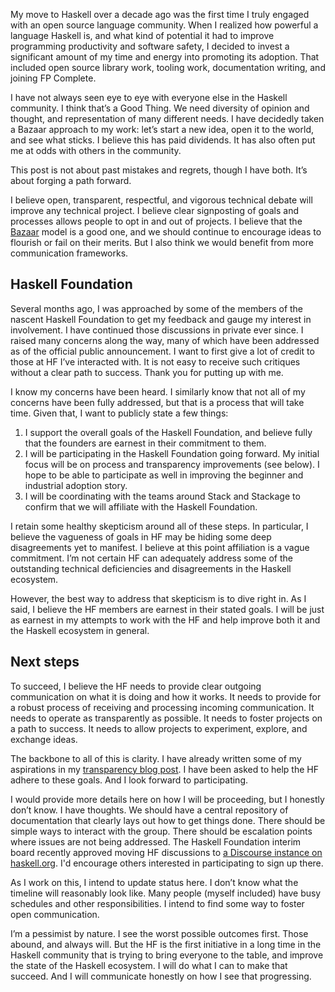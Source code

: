 My move to Haskell over a decade ago was the first time I truly engaged with an open source language community. When I realized how powerful a language Haskell is, and what kind of potential it had to improve programming productivity and software safety, I decided to invest a significant amount of my time and energy into promoting its adoption. That included open source library work, tooling work, documentation writing, and joining FP Complete.

I have not always seen eye to eye with everyone else in the Haskell community. I think that’s a Good Thing. We need diversity of opinion and thought, and representation of many different needs. I have decidedly taken a Bazaar approach to my work: let’s start a new idea, open it to the world, and see what sticks. I believe this has paid dividends. It has also often put me at odds with others in the community.

This post is not about past mistakes and regrets, though I have both. It’s about forging a path forward.

I believe open, transparent, respectful, and vigorous technical debate will improve any technical project. I believe clear signposting of goals and processes allows people to opt in and out of projects. I believe that the [Bazaar](https://en.wikipedia.org/wiki/The_Cathedral_and_the_Bazaar) model is a good one, and we should continue to encourage ideas to flourish or fail on their merits. But I also think we would benefit from more communication frameworks.

## Haskell Foundation

Several months ago, I was approached by some of the members of the nascent Haskell Foundation to get my feedback and gauge my interest in involvement. I have continued those discussions in private ever since. I raised many concerns along the way, many of which have been addressed as of the official public announcement. I want to first give a lot of credit to those at HF I’ve interacted with. It is not easy to receive such critiques without a clear path to success. Thank you for putting up with me.

I know my concerns have been heard. I similarly know that not all of my concerns have been fully addressed, but that is a process that will take time. Given that, I want to publicly state a few things:

1. I support the overall goals of the Haskell Foundation, and believe fully that the founders are earnest in their commitment to them.
2. I will be participating in the Haskell Foundation going forward. My initial focus will be on process and transparency improvements (see below). I hope to be able to participate as well in improving the beginner and industrial adoption story.
3. I will be coordinating with the teams around Stack and Stackage to confirm that we will affiliate with the Haskell Foundation.

I retain some healthy skepticism around all of these steps. In particular, I believe the vagueness of goals in HF may be hiding some deep disagreements yet to manifest. I believe at this point affiliation is a vague commitment. I’m not certain HF can adequately address some of the outstanding technical deficiencies and disagreements in the Haskell ecosystem.

However, the best way to address that skepticism is to dive right in. As I said, I believe the HF members are earnest in their stated goals. I will be just as earnest in my attempts to work with the HF and help improve both it and the Haskell ecosystem in general.

## Next steps

To succeed, I believe the HF needs to provide clear outgoing communication on what it is doing and how it works. It needs to provide for a robust process of receiving and processing incoming communication. It needs to operate as transparently as possible. It needs to foster projects on a path to success. It needs to allow projects to experiment, explore, and exchange ideas.

The backbone to all of this is clarity. I have already written some of my aspirations in my [transparency blog post](https://www.snoyman.com/blog/2020/10/transparency). I have been asked to help the HF adhere to these goals. And I look forward to participating.

I would provide more details here on how I will be proceeding, but I honestly don’t know. I have thoughts. We should have a central repository of documentation that clearly lays out how to get things done. There should be simple ways to interact with the group. There should be escalation points where issues are not being addressed. The Haskell Foundation interim board recently approved moving HF discussions to [a Discourse instance on haskell.org](https://discourse.haskell.org/c/haskell-foundation/11). I'd encourage others interested in participating to sign up there.

As I work on this, I intend to update status here. I don’t know what the timeline will reasonably look like. Many people (myself included) have busy schedules and other responsibilities. I intend to find some way to foster open communication.

I’m a pessimist by nature. I see the worst possible outcomes first. Those abound, and always will. But the HF is the first initiative in a long time in the Haskell community that is trying to bring everyone to the table, and improve the state of the Haskell ecosystem. I will do what I can to make that succeed. And I will communicate honestly on how I see that progressing.
